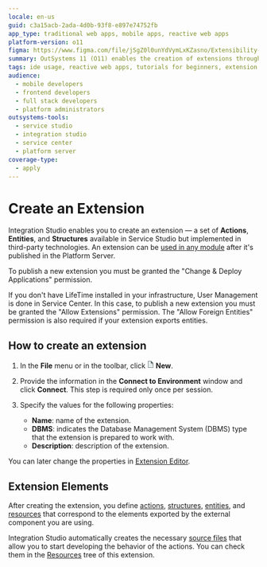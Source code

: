 ```yaml
---
locale: en-us
guid: c3a15acb-2ada-4d0b-93f8-e897e74752fb
app_type: traditional web apps, mobile apps, reactive web apps
platform-version: o11
figma: https://www.figma.com/file/jSgZ0l0unYdVymLxKZasno/Extensibility-and-Integration?type=design&node-id=3387%3A2062&mode=design&t=187UAgmZTPxcY0ZG-1
summary: OutSystems 11 (O11) enables the creation of extensions through Integration Studio, allowing integration with third-party technologies.
tags: ide usage, reactive web apps, tutorials for beginners, extension development, third-party integration
audience:
  - mobile developers
  - frontend developers
  - full stack developers
  - platform administrators
outsystems-tools:
  - service studio
  - integration studio
  - service center
  - platform server
coverage-type:
  - apply
---
```


# Create an Extension

Integration Studio enables you to create an extension — a set of **Actions**, **Entities**, and **Structures** available in Service Studio but implemented in third-party technologies. An extension can be [used in any module](<../extension-life-cycle/extension-use.md>) after it's published in the Platform Server.

To publish a new extension you must be granted the "Change & Deploy Applications" permission.

If you don't have LifeTime installed in your infrastructure, User Management is done in Service Center. In this case, to publish a new extension you must be granted the "Allow Extensions" permission. The "Allow Foreign Entities" permission is also required if your extension exports entities.

## How to create an extension

1. In the **File** menu or in the toolbar, click ![Icon for creating a new extension in Integration Studio](images/new.png "Create New Extension") **New**.

1. Provide the information in the **Connect to Environment** window and click **Connect**. This step is required only once per session.  

1. Specify the values for the following properties:

    * **Name**: name of the extension.
    * **DBMS**: indicates the Database Management System (DBMS) type that the extension is prepared to work with.
    * **Description**: description of the extension.

You can later change the properties in [Extension Editor](<../../../ref/integration-studio/editor/extension.md>).

## Extension Elements

After creating the extension, you define [actions](<../managing-extensions/action-define.md>), [structures](<../managing-extensions/structure-define.md>), [entities](<../managing-extensions/entity-define.md>), and [resources](<../managing-extensions/resource-define.md>) that correspond to the elements exported by the external component you are using.

Integration Studio automatically creates the necessary [source files](<../getting-started/extension-source-files.md>) that allow you to start developing the behavior of the actions. You can check them in the [Resources](<../../../ref/integration-studio/resources-tree.md>) tree of this extension.
